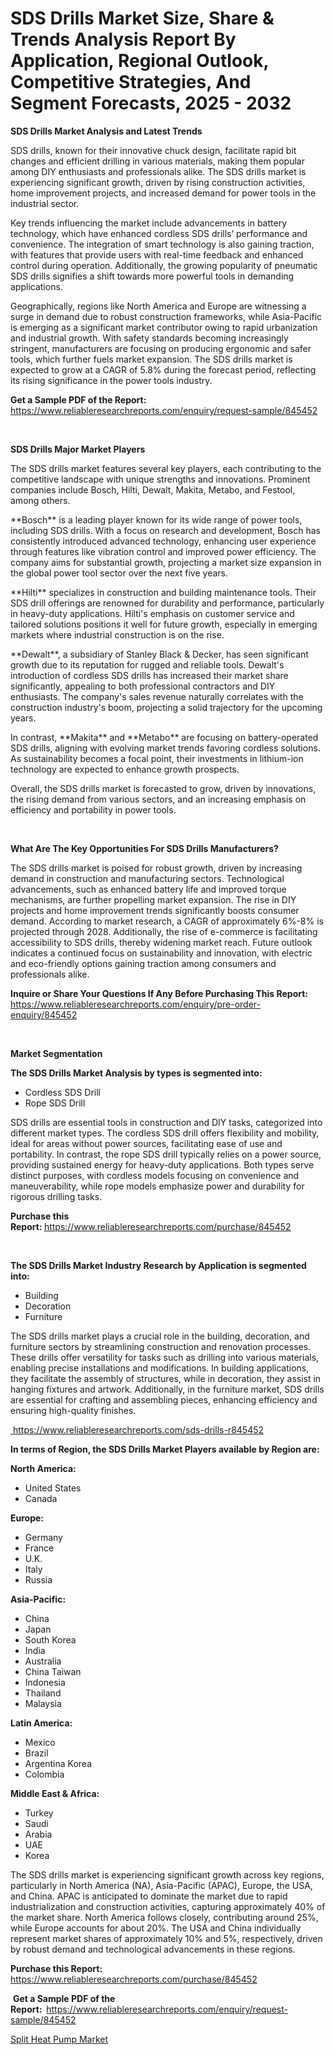 <p><h1>SDS Drills Market Size, Share & Trends Analysis Report By Application, Regional Outlook, Competitive Strategies, And Segment Forecasts, 2025 - 2032</h1></p><p><strong>SDS Drills Market Analysis and Latest Trends</strong></p>
<p><p>SDS drills, known for their innovative chuck design, facilitate rapid bit changes and efficient drilling in various materials, making them popular among DIY enthusiasts and professionals alike. The SDS drills market is experiencing significant growth, driven by rising construction activities, home improvement projects, and increased demand for power tools in the industrial sector. </p><p>Key trends influencing the market include advancements in battery technology, which have enhanced cordless SDS drills’ performance and convenience. The integration of smart technology is also gaining traction, with features that provide users with real-time feedback and enhanced control during operation. Additionally, the growing popularity of pneumatic SDS drills signifies a shift towards more powerful tools in demanding applications.</p><p>Geographically, regions like North America and Europe are witnessing a surge in demand due to robust construction frameworks, while Asia-Pacific is emerging as a significant market contributor owing to rapid urbanization and industrial growth. With safety standards becoming increasingly stringent, manufacturers are focusing on producing ergonomic and safer tools, which further fuels market expansion. The SDS drills market is expected to grow at a CAGR of 5.8% during the forecast period, reflecting its rising significance in the power tools industry.</p></p>
<p><strong>Get a Sample PDF of the Report:&nbsp;</strong> <a href="https://www.reliableresearchreports.com/enquiry/request-sample/845452?utm_campaign=2478&utm_medium=2&utm_source=Github&utm_content=ia&utm_term=17022025&utm_id=sds-drills">https://www.reliableresearchreports.com/enquiry/request-sample/845452</a></p>
<p>&nbsp;</p>
<p><strong>SDS Drills Major Market Players</strong></p>
<p><p>The SDS drills market features several key players, each contributing to the competitive landscape with unique strengths and innovations. Prominent companies include Bosch, Hilti, Dewalt, Makita, Metabo, and Festool, among others. </p><p>**Bosch** is a leading player known for its wide range of power tools, including SDS drills. With a focus on research and development, Bosch has consistently introduced advanced technology, enhancing user experience through features like vibration control and improved power efficiency. The company aims for substantial growth, projecting a market size expansion in the global power tool sector over the next five years.</p><p>**Hilti** specializes in construction and building maintenance tools. Their SDS drill offerings are renowned for durability and performance, particularly in heavy-duty applications. Hilti's emphasis on customer service and tailored solutions positions it well for future growth, especially in emerging markets where industrial construction is on the rise.</p><p>**Dewalt**, a subsidiary of Stanley Black & Decker, has seen significant growth due to its reputation for rugged and reliable tools. Dewalt's introduction of cordless SDS drills has increased their market share significantly, appealing to both professional contractors and DIY enthusiasts. The company's sales revenue naturally correlates with the construction industry's boom, projecting a solid trajectory for the upcoming years.</p><p>In contrast, **Makita** and **Metabo** are focusing on battery-operated SDS drills, aligning with evolving market trends favoring cordless solutions. As sustainability becomes a focal point, their investments in lithium-ion technology are expected to enhance growth prospects.</p><p>Overall, the SDS drills market is forecasted to grow, driven by innovations, the rising demand from various sectors, and an increasing emphasis on efficiency and portability in power tools.</p></p>
<p>&nbsp;</p>
<p><strong>What Are The Key Opportunities For SDS Drills Manufacturers?</strong></p>
<p><p>The SDS drills market is poised for robust growth, driven by increasing demand in construction and manufacturing sectors. Technological advancements, such as enhanced battery life and improved torque mechanisms, are further propelling market expansion. The rise in DIY projects and home improvement trends significantly boosts consumer demand. According to market research, a CAGR of approximately 6%-8% is projected through 2028. Additionally, the rise of e-commerce is facilitating accessibility to SDS drills, thereby widening market reach. Future outlook indicates a continued focus on sustainability and innovation, with electric and eco-friendly options gaining traction among consumers and professionals alike.</p></p>
<p><strong>Inquire or Share Your Questions If Any Before Purchasing This Report:</strong> <a href="https://www.reliableresearchreports.com/enquiry/pre-order-enquiry/845452?utm_campaign=2478&utm_medium=2&utm_source=Github&utm_content=ia&utm_term=17022025&utm_id=sds-drills">https://www.reliableresearchreports.com/enquiry/pre-order-enquiry/845452</a></p>
<p>&nbsp;</p>
<p><strong>Market Segmentation</strong></p>
<p><strong>The SDS Drills Market Analysis by types is segmented into:</strong></p>
<p><ul><li>Cordless SDS Drill</li><li>Rope SDS Drill</li></ul></p>
<p><p>SDS drills are essential tools in construction and DIY tasks, categorized into different market types. The cordless SDS drill offers flexibility and mobility, ideal for areas without power sources, facilitating ease of use and portability. In contrast, the rope SDS drill typically relies on a power source, providing sustained energy for heavy-duty applications. Both types serve distinct purposes, with cordless models focusing on convenience and maneuverability, while rope models emphasize power and durability for rigorous drilling tasks.</p></p>
<p><strong>Purchase this Report:&nbsp;</strong><a href="https://www.reliableresearchreports.com/purchase/845452?utm_campaign=2478&utm_medium=2&utm_source=Github&utm_content=ia&utm_term=17022025&utm_id=sds-drills">https://www.reliableresearchreports.com/purchase/845452</a></p>
<p>&nbsp;</p>
<p><strong>The SDS Drills Market Industry Research by Application is segmented into:</strong></p>
<p><ul><li>Building</li><li>Decoration</li><li>Furniture</li></ul></p>
<p><p>The SDS drills market plays a crucial role in the building, decoration, and furniture sectors by streamlining construction and renovation processes. These drills offer versatility for tasks such as drilling into various materials, enabling precise installations and modifications. In building applications, they facilitate the assembly of structures, while in decoration, they assist in hanging fixtures and artwork. Additionally, in the furniture market, SDS drills are essential for crafting and assembling pieces, enhancing efficiency and ensuring high-quality finishes.</p></p>
<p><a href="https://www.reliableresearchreports.com/sds-drills-r845452?utm_campaign=2478&utm_medium=2&utm_source=Github&utm_content=ia&utm_term=17022025&utm_id=sds-drills">&nbsp;https://www.reliableresearchreports.com/sds-drills-r845452</a></p>
<p><strong>In terms of Region, the SDS Drills Market Players available by Region are:</strong></p>
<p>
    <p> <strong> North America: </strong>
        <ul>
            <li>United States</li>
            <li>Canada</li>
        </ul>
        </p> 
    <p> <strong> Europe: </strong>
        <ul>
            <li>Germany</li>
            <li>France</li>
            <li>U.K.</li>
            <li>Italy</li>
            <li>Russia</li>
        </ul>
        </p> 
    <p> <strong> Asia-Pacific: </strong>
        <ul>
            <li>China</li>
            <li>Japan</li>
            <li>South Korea</li>
            <li>India</li>
            <li>Australia</li>
            <li>China Taiwan</li>
            <li>Indonesia</li>
            <li>Thailand</li>
            <li>Malaysia</li>
        </ul>
        </p> 
    <p> <strong> Latin America: </strong>
        <ul>
            <li>Mexico</li>
            <li>Brazil</li>
            <li>Argentina Korea</li>
            <li>Colombia</li>
        </ul>
        </p> 
    <p> <strong> Middle East & Africa: </strong>
        <ul>
            <li>Turkey</li>
            <li>Saudi</li>
            <li>Arabia</li>
            <li>UAE</li>
            <li>Korea</li>
        </ul>
    </p>
    </p>
<p><p>The SDS drills market is experiencing significant growth across key regions, particularly in North America (NA), Asia-Pacific (APAC), Europe, the USA, and China. APAC is anticipated to dominate the market due to rapid industrialization and construction activities, capturing approximately 40% of the market share. North America follows closely, contributing around 25%, while Europe accounts for about 20%. The USA and China individually represent market shares of approximately 10% and 5%, respectively, driven by robust demand and technological advancements in these regions.</p></p>
<p><strong>Purchase this Report: </strong><a href="https://www.reliableresearchreports.com/purchase/845452?utm_campaign=2478&utm_medium=2&utm_source=Github&utm_content=ia&utm_term=17022025&utm_id=sds-drills">https://www.reliableresearchreports.com/purchase/845452</a></p>
<p>&nbsp;<strong>Get a Sample PDF of the Report:&nbsp;&nbsp;</strong><a href="https://www.reliableresearchreports.com/enquiry/request-sample/845452?utm_campaign=2478&utm_medium=2&utm_source=Github&utm_content=ia&utm_term=17022025&utm_id=sds-drills">https://www.reliableresearchreports.com/enquiry/request-sample/845452</a></p>
<p><strong></strong></p>
<p><p><a href="https://github.com/xanaanenkaly/Market-Research-Report-List-1/blob/main/split-heat-pump-market.md?utm_campaign=2478&utm_medium=2&utm_source=Github&utm_content=ia&utm_term=17022025&utm_id=sds-drills">Split Heat Pump Market</a></p></p>